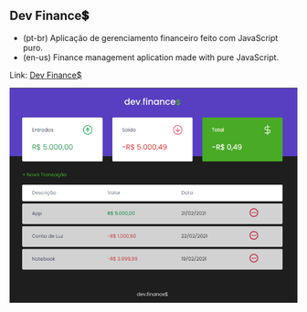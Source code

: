 ## Dev Finance💲

- (pt-br) Aplicação de gerenciamento financeiro feito com JavaScript puro.
- (en-us) Finance management aplication made with pure JavaScript.

Link: <a href="https://capelaum-dev-finances.netlify.app" target="_blank">Dev Finance$</a>

<div align="center">
  <img src="assets/dev-finances-screenshot.png" width="700">
</div>
